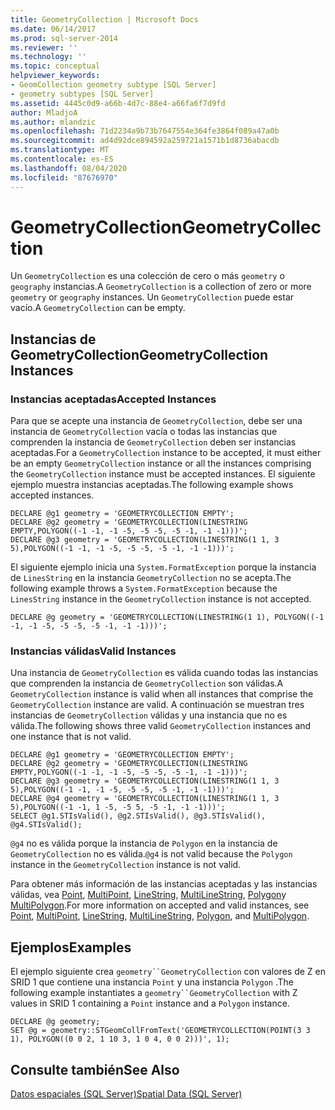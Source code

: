 ```yaml
---
title: GeometryCollection | Microsoft Docs
ms.date: 06/14/2017
ms.prod: sql-server-2014
ms.reviewer: ''
ms.technology: ''
ms.topic: conceptual
helpviewer_keywords:
- GeomCollection geometry subtype [SQL Server]
- geometry subtypes [SQL Server]
ms.assetid: 4445c0d9-a66b-4d7c-88e4-a66fa6f7d9fd
author: MladjoA
ms.author: mlandzic
ms.openlocfilehash: 71d2234a9b73b7647554e364fe3864f089a47a0b
ms.sourcegitcommit: ad4d92dce894592a259721a1571b1d8736abacdb
ms.translationtype: MT
ms.contentlocale: es-ES
ms.lasthandoff: 08/04/2020
ms.locfileid: "87676970"
---
```

# <a name="geometrycollection"></a><span data-ttu-id="9128c-102">GeometryCollection</span><span class="sxs-lookup"><span data-stu-id="9128c-102">GeometryCollection</span></span>
  <span data-ttu-id="9128c-103">Un `GeometryCollection` es una colección de cero o más `geometry` o `geography` instancias.</span><span class="sxs-lookup"><span data-stu-id="9128c-103">A `GeometryCollection` is a collection of zero or more `geometry` or `geography` instances.</span></span> <span data-ttu-id="9128c-104">Un `GeometryCollection` puede estar vacío.</span><span class="sxs-lookup"><span data-stu-id="9128c-104">A `GeometryCollection` can be empty.</span></span>  
  
## <a name="geometrycollection-instances"></a><span data-ttu-id="9128c-105">Instancias de GeometryCollection</span><span class="sxs-lookup"><span data-stu-id="9128c-105">GeometryCollection Instances</span></span>  
  
### <a name="accepted-instances"></a><span data-ttu-id="9128c-106">Instancias aceptadas</span><span class="sxs-lookup"><span data-stu-id="9128c-106">Accepted Instances</span></span>  
 <span data-ttu-id="9128c-107">Para que se acepte una instancia de `GeometryCollection`, debe ser una instancia de `GeometryCollection` vacía o todas las instancias que comprenden la instancia de `GeometryCollection` deben ser instancias aceptadas.</span><span class="sxs-lookup"><span data-stu-id="9128c-107">For a `GeometryCollection` instance to be accepted, it must either be an empty `GeometryCollection` instance or all the instances comprising the `GeometryCollection` instance must be accepted instances.</span></span> <span data-ttu-id="9128c-108">El siguiente ejemplo muestra instancias aceptadas.</span><span class="sxs-lookup"><span data-stu-id="9128c-108">The following example shows accepted instances.</span></span>  
  
```  
DECLARE @g1 geometry = 'GEOMETRYCOLLECTION EMPTY';  
DECLARE @g2 geometry = 'GEOMETRYCOLLECTION(LINESTRING EMPTY,POLYGON((-1 -1, -1 -5, -5 -5, -5 -1, -1 -1)))';  
DECLARE @g3 geometry = 'GEOMETRYCOLLECTION(LINESTRING(1 1, 3 5),POLYGON((-1 -1, -1 -5, -5 -5, -5 -1, -1 -1)))';  
```  
  
 <span data-ttu-id="9128c-109">El siguiente ejemplo inicia una `System.FormatException` porque la instancia de `LinesString` en la instancia `GeometryCollection` no se acepta.</span><span class="sxs-lookup"><span data-stu-id="9128c-109">The following example throws a `System.FormatException` because the `LinesString` instance in the `GeometryCollection` instance is not accepted.</span></span>  
  
```  
DECLARE @g geometry = 'GEOMETRYCOLLECTION(LINESTRING(1 1), POLYGON((-1 -1, -1 -5, -5 -5, -5 -1, -1 -1)))';  
```  
  
### <a name="valid-instances"></a><span data-ttu-id="9128c-110">Instancias válidas</span><span class="sxs-lookup"><span data-stu-id="9128c-110">Valid Instances</span></span>  
 <span data-ttu-id="9128c-111">Una instancia de `GeometryCollection` es válida cuando todas las instancias que comprenden la instancia de  `GeometryCollection` son válidas.</span><span class="sxs-lookup"><span data-stu-id="9128c-111">A `GeometryCollection` instance is valid when all instances that comprise the `GeometryCollection` instance are valid.</span></span> <span data-ttu-id="9128c-112">A continuación se muestran tres instancias de `GeometryCollection` válidas y una instancia que no es válida.</span><span class="sxs-lookup"><span data-stu-id="9128c-112">The following shows three valid `GeometryCollection` instances and one instance that is not valid.</span></span>  
  
```  
DECLARE @g1 geometry = 'GEOMETRYCOLLECTION EMPTY';  
DECLARE @g2 geometry = 'GEOMETRYCOLLECTION(LINESTRING EMPTY,POLYGON((-1 -1, -1 -5, -5 -5, -5 -1, -1 -1)))';  
DECLARE @g3 geometry = 'GEOMETRYCOLLECTION(LINESTRING(1 1, 3 5),POLYGON((-1 -1, -1 -5, -5 -5, -5 -1, -1 -1)))';  
DECLARE @g4 geometry = 'GEOMETRYCOLLECTION(LINESTRING(1 1, 3 5),POLYGON((-1 -1, 1 -5, -5 5, -5 -1, -1 -1)))';  
SELECT @g1.STIsValid(), @g2.STIsValid(), @g3.STIsValid(), @g4.STIsValid();  
```  
  
 <span data-ttu-id="9128c-113">`@g4` no es válida porque la instancia de `Polygon` en la instancia de `GeometryCollection` no es válida.</span><span class="sxs-lookup"><span data-stu-id="9128c-113">`@g4` is not valid because the `Polygon` instance in the `GeometryCollection` instance is not valid.</span></span>  
  
 <span data-ttu-id="9128c-114">Para obtener más información de las instancias aceptadas y las instancias válidas, vea [Point](point.md), [MultiPoint](multipoint.md), [LineString](linestring.md), [MultiLineString](multilinestring.md), [Polygon](polygon.md)y [MultiPolygon](multipolygon.md).</span><span class="sxs-lookup"><span data-stu-id="9128c-114">For more information on accepted and valid instances, see [Point](point.md), [MultiPoint](multipoint.md), [LineString](linestring.md), [MultiLineString](multilinestring.md), [Polygon](polygon.md), and [MultiPolygon](multipolygon.md).</span></span>  
  
## <a name="examples"></a><span data-ttu-id="9128c-115">Ejemplos</span><span class="sxs-lookup"><span data-stu-id="9128c-115">Examples</span></span>  
 <span data-ttu-id="9128c-116">El ejemplo siguiente crea `geometry``GeometryCollection` con valores de Z en SRID 1 que contiene una instancia `Point` y una instancia `Polygon` .</span><span class="sxs-lookup"><span data-stu-id="9128c-116">The following example instantiates a `geometry``GeometryCollection` with Z values in SRID 1 containing a `Point` instance and a `Polygon` instance.</span></span>  
  
```  
DECLARE @g geometry;  
SET @g = geometry::STGeomCollFromText('GEOMETRYCOLLECTION(POINT(3 3 1), POLYGON((0 0 2, 1 10 3, 1 0 4, 0 0 2)))', 1);  
```  
  
## <a name="see-also"></a><span data-ttu-id="9128c-117">Consulte también</span><span class="sxs-lookup"><span data-stu-id="9128c-117">See Also</span></span>  
 [<span data-ttu-id="9128c-118">Datos espaciales &#40;SQL Server&#41;</span><span class="sxs-lookup"><span data-stu-id="9128c-118">Spatial Data &#40;SQL Server&#41;</span></span>](spatial-data-sql-server.md)  
  
  
